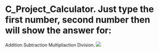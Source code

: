 # C_Project_Calculator. Just type the first number, second number then will show the answer for:
Addition
Subtraction
Multipliaction
Division.
<img src="img/2020-Geographic.jpg">